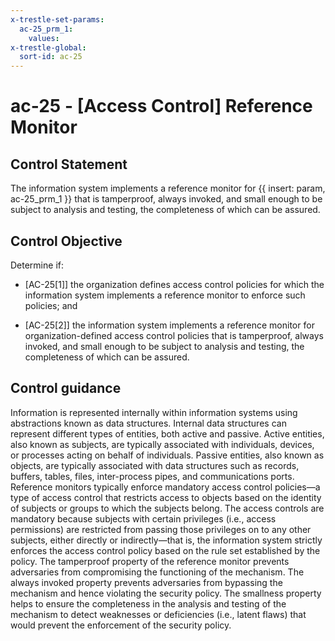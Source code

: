 ```yaml
---
x-trestle-set-params:
  ac-25_prm_1:
    values:
x-trestle-global:
  sort-id: ac-25
---
```


# ac-25 - \[Access Control\] Reference Monitor

## Control Statement

The information system implements a reference monitor for {{ insert: param, ac-25_prm_1 }} that is tamperproof, always invoked, and small enough to be subject to analysis and testing, the completeness of which can be assured.

## Control Objective

Determine if:

- \[AC-25[1]\] the organization defines access control policies for which the information system implements a reference monitor to enforce such policies; and

- \[AC-25[2]\] the information system implements a reference monitor for organization-defined access control policies that is tamperproof, always invoked, and small enough to be subject to analysis and testing, the completeness of which can be assured.

## Control guidance

Information is represented internally within information systems using abstractions known as data structures. Internal data structures can represent different types of entities, both active and passive. Active entities, also known as subjects, are typically associated with individuals, devices, or processes acting on behalf of individuals. Passive entities, also known as objects, are typically associated with data structures such as records, buffers, tables, files, inter-process pipes, and communications ports. Reference monitors typically enforce mandatory access control policies—a type of access control that restricts access to objects based on the identity of subjects or groups to which the subjects belong. The access controls are mandatory because subjects with certain privileges (i.e., access permissions) are restricted from passing those privileges on to any other subjects, either directly or indirectly—that is, the information system strictly enforces the access control policy based on the rule set established by the policy. The tamperproof property of the reference monitor prevents adversaries from compromising the functioning of the mechanism. The always invoked property prevents adversaries from bypassing the mechanism and hence violating the security policy. The smallness property helps to ensure the completeness in the analysis and testing of the mechanism to detect weaknesses or deficiencies (i.e., latent flaws) that would prevent the enforcement of the security policy.
